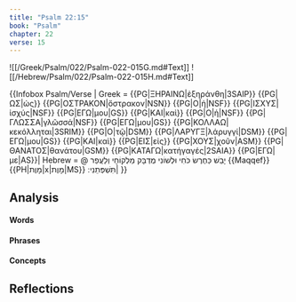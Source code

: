 ```yaml
---
title: "Psalm 22:15"
book: "Psalm"
chapter: 22
verse: 15
---
```

![[/Greek/Psalm/022/Psalm-022-015G.md#Text]]
![[/Hebrew/Psalm/022/Psalm-022-015H.md#Text]]

{{Infobox Psalm/Verse |
  Greek = {{PG|ΞΗΡΑΙΝΩ|ἐξηράνθη|3SAIP}} {{PG|ΩΣ|ὡς}} {{PG|ΟΣΤΡΑΚΟΝ|ὄστρακον|NSN}} {{PG|Ο|ἡ|NSF}} {{PG|ΙΣΧΥΣ|ἰσχύς|NSF}} {{PG|ΕΓΩ|μου|GS}} {{PG|ΚΑΙ|καὶ}} {{PG|Ο|ἡ|NSF}} {{PG|ΓΛΩΣΣΑ|γλῶσσά|NSF}} {{PG|ΕΓΩ|μου|GS}} {{PG|ΚΟΛΛΑΩ|κεκόλληται|3SRIM}} {{PG|Ο|τῷ|DSM}} {{PG|ΛΑΡΥΓΞ|λάρυγγί|DSM}} {{PG|ΕΓΩ|μου|GS}} {{PG|ΚΑΙ|καὶ}} {{PG|ΕΙΣ|εἰς}} {{PG|ΧΟΥΣ|χοῦν|ASM}} {{PG|ΘΑΝΑΤΟΣ|θανάτου|GSM}} {{PG|ΚΑΤΑΓΩ|κατήγαγές|2SAIA}} {{PG|ΕΓΩ|με|AS}}|
  Hebrew = @
יָבֵשׁ
כַּחֶרֶשׂ
כֹּחִי
וּלְשׁוֹנִי
מֻדְבָּק
מַלְקוֹחָי
וְלַעֲפַר
{{Maqqef}}{{PH|מָוֶת|x|מָוֶת|MS}}
תִּשְׁפְּתֵנִי
׃|
}}

## Analysis

#### Words

#### Phrases

#### Concepts

## Reflections
